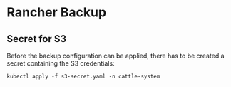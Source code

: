 # Rancher Backup
## Secret for S3

Before the backup configuration can be applied, there has to be created a secret containing the S3 credentials:
```
kubectl apply -f s3-secret.yaml -n cattle-system
```